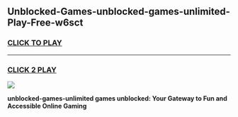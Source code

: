 
## Unblocked-Games-unblocked-games-unlimited-Play-Free-w6sct
<h3>
<a href="https://premium76.site?title=unblocked-games-unlimited&ref=18A">CLICK TO PLAY</a></h3>
<hr>

<h3>
<a href="https://premium76.site?title=unblocked-games-unlimited&ref=18A">CLICK 2 PLAY</a>
  
</h3>

<a href="https://premium76.site?title=unblocked-games-unlimited&ref=18A"><img src="https://clearcache.store/games.png"></a>


**unblocked-games-unlimited games unblocked: Your Gateway to Fun and Accessible Online Gaming**
